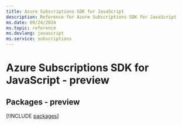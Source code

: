 ```yaml
---
title: Azure Subscriptions SDK for JavaScript
description: Reference for Azure Subscriptions SDK for JavaScript
ms.date: 09/24/2024
ms.topic: reference
ms.devlang: javascript
ms.service: subscriptions
---
```

# Azure Subscriptions SDK for JavaScript - preview
## Packages - preview
[!INCLUDE [packages](subscriptions-index.md)]